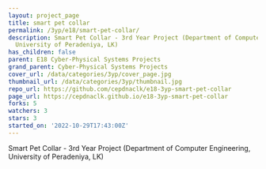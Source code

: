 ```yaml
---
layout: project_page
title: smart pet collar
permalink: /3yp/e18/smart-pet-collar/
description: Smart Pet Collar - 3rd Year Project (Department of Computer Engineering,
  University of Peradeniya, LK)
has_children: false
parent: E18 Cyber-Physical Systems Projects
grand_parent: Cyber-Physical Systems Projects
cover_url: /data/categories/3yp/cover_page.jpg
thumbnail_url: /data/categories/3yp/thumbnail.jpg
repo_url: https://github.com/cepdnaclk/e18-3yp-smart-pet-collar
page_url: https://cepdnaclk.github.io/e18-3yp-smart-pet-collar
forks: 5
watchers: 3
stars: 3
started_on: '2022-10-29T17:43:00Z'
---
```


Smart Pet Collar - 3rd Year Project (Department of Computer Engineering, University of Peradeniya, LK)